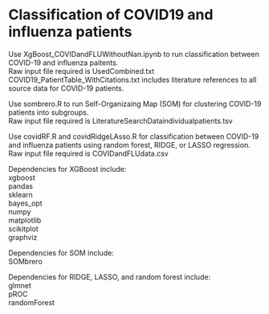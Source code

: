 # Classification of COVID19 and influenza patients

Use XgBoost_COVIDandFLUWithoutNan.ipynb to run classification between COVID-19 and influenza paitents. <br />
Raw input file required is UsedCombined.txt  <br />
COVID19_PatientTable_WithCitations.txt includes literature references to all source data for COVID-19 patients. 

Use sombrero.R to run Self-Organizaing Map (SOM) for clustering COVID-19 patients into subgroups. <br />
Raw input file required is LiteratureSearchDataindividualpatients.tsv <br />

Use covidRF.R and covidRidgeLAsso.R for classification between COVID-19 and influenza patients using random forest, RIDGE, or LASSO regression. <br />
Raw input file required is COVIDandFLUdata.csv <br />

Dependencies for  XGBoost include: <br />
xgboost <br />
pandas <br />
sklearn <br />
bayes_opt <br />
numpy <br />
matplotlib <br />
scikitplot <br />
graphviz <br />

Dependencies for SOM include: <br />
SOMbrero <br />

Dependencies for RIDGE, LASSO, and random forest include: <br />
glmnet <br />
pROC <br />
randomForest <br />
